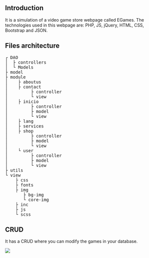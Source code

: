 ## Introduction

It is a simulation of a video game store webpage called EGames.
The technologies used in this webpage are: PHP, JS, jQuery, HTML, CSS, Bootstrap and JSON.

## Files architecture

<pre>
┌ DAO  
│  ├ controllers  
│  └ Models  
├ model  
├ module  
│    ├ aboutus  
│    ├ contact  
│         ├ controller  
│         └ view  
│    ├ inicio  
│         ├ controller  
│         ├ model  
│         └ view  
│    ├ lang  
│    ├ services  
│    ├ shop  
│         ├ controller  
│         ├ model  
│         └ view  
│    └ user  
│         ├ controller  
│         ├ model  
│         └ view  
├ utils  
└ view  
    ├ css  
    ├ fonts  
    ├ img  
       ├ bg-img  
       └ core-img  
    ├ inc  
    ├ js  
    └ scss
</pre>

## CRUD

It has a CRUD where you can modify the games in your database.

![](view/img/core-img/README1.PNG)